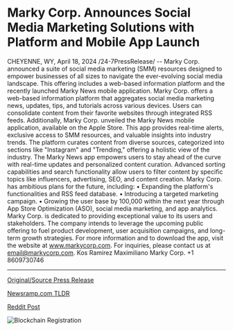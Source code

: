 # Marky Corp. Announces Social Media Marketing Solutions with Platform and Mobile App Launch

CHEYENNE, WY, April 18, 2024 /24-7PressRelease/ -- Marky Corp. announced a suite of social media marketing (SMM) resources designed to empower businesses of all sizes to navigate the ever-evolving social media landscape. This offering includes a web-based information platform and the recently launched Marky News mobile application.  Marky Corp. offers a web-based information platform that aggregates social media marketing news, updates, tips, and tutorials across various devices. Users can consolidate content from their favorite websites through integrated RSS feeds. Additionally, Marky Corp. unveiled the Marky News mobile application, available on the Apple Store. This app provides real-time alerts, exclusive access to SMM resources, and valuable insights into industry trends.  The platform curates content from diverse sources, categorized into sections like "Instagram" and "Trending," offering a holistic view of the industry.  The Marky News app empowers users to stay ahead of the curve with real-time updates and personalized content curation. Advanced sorting capabilities and search functionality allow users to filter content by specific topics like influencers, advertising, SEO, and content creation.  Marky Corp. has ambitious plans for the future, including:  •	Expanding the platform's functionalities and RSS feed database. •	Introducing a targeted marketing campaign. •	Growing the user base by 100,000 within the next year through App Store Optimization (ASO), social media marketing, and app analytics.  Marky Corp. is dedicated to providing exceptional value to its users and stakeholders. The company intends to leverage the upcoming public offering to fuel product development, user acquisition campaigns, and long-term growth strategies.  For more information and to download the app, visit the website at www.markycorp.com.  For inquiries, please contact us at email@markycorp.com.  Kos Ramirez Maximiliano Marky Corp.  +1 8609730746 

---

[Original/Source Press Release](https://www.24-7pressrelease.com/press-release/510090/marky-corp-announces-social-media-marketing-solutions-with-platform-and-mobile-app-launch)
                    

[Newsramp.com TLDR](None) 



[Reddit Post](https://www.reddit.com/r/MarketingNewsramp/comments/1c6x8cm/marky_corp_unveils_new_social_media_marketing/) 



![Blockchain Registration](https://cdn.newsramp.app/24-7PressRelease/qrcode/244/18/taroCs9S.webp)